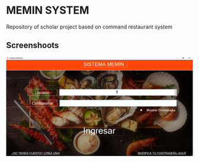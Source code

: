 # MEMIN SYSTEM
Repository of scholar project based on command restaurant system

## Screenshoots

![image](Screenshoots/Captura.PNG)